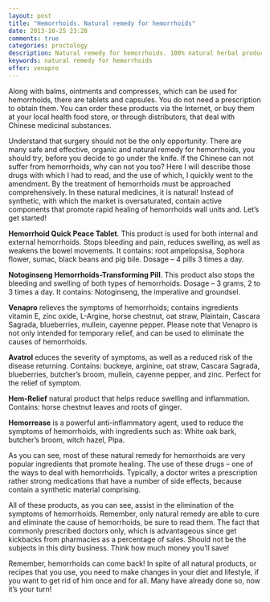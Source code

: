 ```yaml
---
layout: post
title: "Hemorrhoids. Natural remedy for hemorrhoids"
date: 2013-10-25 23:28
comments: true
categories: proctology
description: Natural remedy for hemorrhoids. 100% natural herbal product
keywords: natural remedy for hemorrhoids
offer: venapro
---
```

<p>Along with balms, ointments and compresses, which can be used for hemorrhoids, there are tablets and capsules. You do not need a prescription to obtain them. You can order these products via the Internet, or buy them at your local health food store, or through distributors, that deal with Chinese medicinal substances.</p>

<!-- more -->


<p>Understand that surgery should not be the only opportunity. There are many safe and effective, organic and natural remedy for hemorrhoids, you should try, before you decide to go under the knife. If the Chinese can not suffer from hemorrhoids, why can not you too? Here I will describe those drugs with which I had to read, and the use of which, I quickly went to the amendment. By the <span class="demo-button-click" id="demoT7">treatment of hemorrhoids</span> must be approached comprehensively. In these natural medicines, it is natural! Instead of synthetic, with which the market is oversaturated, contain active components that promote rapid healing of hemorrhoids wall units and. Let&rsquo;s get started!</p>

<p><strong>Hemorrhoid Quick Peace Tablet</strong>. This product is used for both internal and external hemorrhoids. Stops bleeding and pain, reduces swelling, as well as weakens the bowel movements. It contains: root ampelopsisa, Sophora flower, sumac, black beans and pig bile. Dosage &ndash; 4 pills 3 times a day.</p>

<p><strong>Notoginseng Hemorrhoids-Transforming Pill</strong>. This product also stops the bleeding and swelling of both types of hemorrhoids. Dosage &ndash; 3 grams, 2 to 3 times a day. It contains: Notoginseng, the imperative and groundsel.</p>

<p><strong>Venapro</strong> relieves the symptoms of hemorrhoids; contains ingredients vitamin E, zinc oxide, L-Argine, horse chestnut, oat straw, Plaintain, Cascara Sagrada, blueberries, mullein, cayenne pepper. Please note that Venapro is not only intended for temporary relief, and can be used to eliminate the causes of hemorrhoids.</p>

<p><strong>Avatrol</strong> educes the severity of symptoms, as well as a reduced risk of the disease returning. Contains: buckeye, arginine, oat straw, Cascara Sagrada, blueberries, butcher&rsquo;s broom, mullein, cayenne pepper, and zinc. Perfect for the relief of symptom.</p>

<p><strong>Hem-Relief</strong> natural product that helps reduce swelling and inflammation. Contains: horse chestnut leaves and roots of ginger.</p>

<p><strong>Hemorrease</strong> is a powerful anti-inflammatory agent, used to reduce the symptoms of hemorrhoids, with ingredients such as: White oak bark, butcher&rsquo;s broom, witch hazel, Pipa.</p>

<p>As you can see, most of these natural remedy for hemorrhoids are very popular ingredients that promote healing. The use of these drugs &ndash; one of the ways to deal with hemorrhoids. Typically, a doctor writes a prescription rather strong medications that have a number of side effects, because contain a synthetic material comprising.</p>

<p>All of these products, as you can see, assist in the elimination of the symptoms of hemorrhoids. Remember, only natural remedy are able to cure and eliminate the cause of hemorrhoids, be sure to read them. The fact that commonly prescribed doctors only, which is advantageous since get kickbacks from pharmacies as a percentage of sales. Should not be the subjects in this dirty business. Think how much money you&rsquo;ll save!</p>

<p>Remember, hemorrhoids can come back! In spite of all natural products, or recipes that you use, you need to make changes in your diet and lifestyle, if you want to get rid of him once and for all. Many have already done so, now it&rsquo;s your turn!</p>
